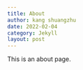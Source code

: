 ```yaml
---
title: About
author: kang shuangzhu
date: 2022-02-04
category: Jekyll
layout: post
---
```


This is an about page.

